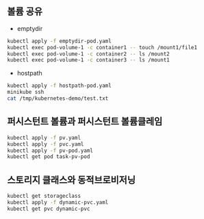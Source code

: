 ## 볼륨 공유

- emptydir

```bash
kubectl apply -f emptydir-pod.yaml
kubectl exec pod-volume-1 -c container1 -- touch /mount1/file1
kubectl exec pod-volume-1 -c container2 -- ls /mount2
kubectl exec pod-volume-1 -c container3 -- ls /mount1
```

- hostpath

```bash
kubectl apply -f hostpath-pod.yaml
minikube ssh
cat /tmp/kubernetes-demo/test.txt
```

## 퍼시스턴트 볼륨과 퍼시스턴트 볼륨클레임

```bash
kubectl apply -f pv.yaml
kubectl apply -f pvc.yaml
kubectl apply -f pv-pod.yaml
kubectl get pod task-pv-pod
```

## 스토리지 클래스와 동적브로비저닝

```bash
kubectl get storageclass
kubectl apply -f dynamic-pvc.yaml
kubectl get pvc dynamic-pvc
```
